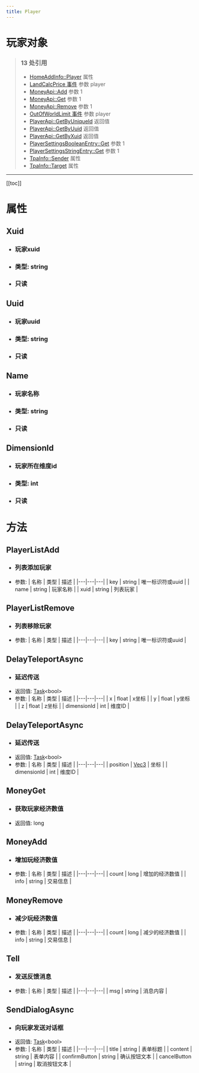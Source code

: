 ```yaml
---
title: Player
---
```


# 玩家对象

> ### 13 处引用
> - [HomeAddInfo::Player](../types/HomeAddInfo.md#player) 属性
> - [LandCalcPrice 事件](../events/LandCalcPrice.md) 参数 player
> - [MoneyApi::Add](../types/MoneyApi.md#add) 参数 1
> - [MoneyApi::Get](../types/MoneyApi.md#get) 参数 1
> - [MoneyApi::Remove](../types/MoneyApi.md#remove) 参数 1
> - [OutOfWorldLimit 事件](../events/OutOfWorldLimit.md) 参数 player
> - [PlayerApi::GetByUniqueId](../types/PlayerApi.md#getbyuniqueid) 返回值
> - [PlayerApi::GetByUuid](../types/PlayerApi.md#getbyuuid) 返回值
> - [PlayerApi::GetByXuid](../types/PlayerApi.md#getbyxuid) 返回值
> - [PlayerSettingsBooleanEntry::Get](../types/PlayerSettingsBooleanEntry.md#get) 参数 1
> - [PlayerSettingsStringEntry::Get](../types/PlayerSettingsStringEntry.md#get) 参数 1
> - [TpaInfo::Sender](../types/TpaInfo.md#sender) 属性
> - [TpaInfo::Target](../types/TpaInfo.md#target) 属性
---

[[toc]]

# 属性
## Xuid
- ### 玩家xuid
- ### 类型: string
- ### 只读
## Uuid
- ### 玩家uuid
- ### 类型: string
- ### 只读
## Name
- ### 玩家名称
- ### 类型: string
- ### 只读
## DimensionId
- ### 玩家所在维度id
- ### 类型: int
- ### 只读
# 方法
## PlayerListAdd
- ### 列表添加玩家
- 参数:
    | 名称 | 类型 | 描述 |
    |---|---|---|
   | key | string | 唯一标识符或uuid |
   | name | string | 玩家名称 |
   | xuid | string | 列表玩家 |
## PlayerListRemove
- ### 列表移除玩家
- 参数:
    | 名称 | 类型 | 描述 |
    |---|---|---|
   | key | string | 唯一标识符或uuid |
## DelayTeleportAsync
- ### 延迟传送
- 返回值: [Task](../types/Task.md)&lt;bool&gt;
- 参数:
    | 名称 | 类型 | 描述 |
    |---|---|---|
   | x | float | x坐标 |
   | y | float | y坐标 |
   | z | float | z坐标 |
   | dimensionId | int | 维度ID |
## DelayTeleportAsync
- ### 延迟传送
- 返回值: [Task](../types/Task.md)&lt;bool&gt;
- 参数:
    | 名称 | 类型 | 描述 |
    |---|---|---|
   | position | [Vec3](../types/Vec3.md) | 坐标 |
   | dimensionId | int | 维度ID |
## MoneyGet
- ### 获取玩家经济数值
- 返回值: long
## MoneyAdd
- ### 增加玩经济数值
- 参数:
    | 名称 | 类型 | 描述 |
    |---|---|---|
   | count | long | 增加的经济数值 |
   | info | string | 交易信息 |
## MoneyRemove
- ### 减少玩经济数值
- 参数:
    | 名称 | 类型 | 描述 |
    |---|---|---|
   | count | long | 减少的经济数值 |
   | info | string | 交易信息 |
## Tell
- ### 发送反馈消息
- 参数:
    | 名称 | 类型 | 描述 |
    |---|---|---|
   | msg | string | 消息内容 |
## SendDialogAsync
- ### 向玩家发送对话框
- 返回值: [Task](../types/Task.md)&lt;bool&gt;
- 参数:
    | 名称 | 类型 | 描述 |
    |---|---|---|
   | title | string | 表单标题 |
   | content | string | 表单内容 |
   | confirmButton | string | 确认按钮文本 |
   | cancelButton | string | 取消按钮文本 |